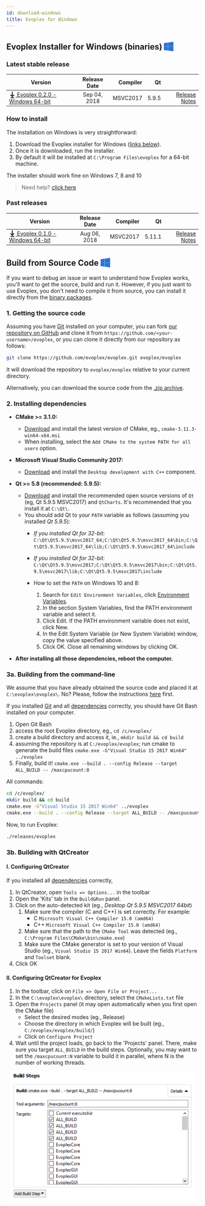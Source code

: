 ```yaml
---
id: download-windows
title: Evoplex for Windows
---
```


## Evoplex Installer for Windows (binaries) <img src="/img/windows-logo.png" width="25" style="vertical-align: sub;">

### Latest stable release

| Version             | Release Date  | Compiler  | Qt    |     |
| ------------------- |:-------------:| ---------:| -----:| ---:|
| [<img src="/img/download-black.svg" width="17" style="vertical-align: sub;"> Evoplex 0.2.0 - Windows 64-bit](https://github.com/evoplex/evoplex/releases/download/v0.2.0/evoplex_0.2.0.win64.exe) | Sep 04, 2018    | MSVC2017 | 5.9.5| [Release Notes](/blog/2018/09/04/evoplex-020-released) |

### How to install

The installation on Windows is very straightforward:

1. Download the Evoplex installer for Windows ([links below](#latest-stable-release)).
2. Once it is downloaded, run the installer.
3. By default it will be installed at `C:\Program Files\evoplex` for a 64-bit machine.

The installer should work fine on Windows 7, 8 and 10

> Need help? [click here](/help)

### Past releases

| Version             | Release Date  | Compiler  | Qt    |     |
| ------------------- |:-------------:| ---------:| -----:| ---:|
| [<img src="/img/download-black.svg" width="17" style="vertical-align: sub;"> Evoplex 0.1.0 - Windows 64-bit](https://github.com/evoplex/evoplex/releases/download/v0.1.0/evoplex_0.1.0.win64.exe) | Aug 06, 2018    | MSVC2017 | 5.11.1| [Release Notes](/blog/2018/08/06/evoplex-010-released) |



## Build from Source Code <img src="/img/windows-logo.png" width="25" style="vertical-align: sub;">

If you want to debug an issue or want to understand how Evoplex works, you'll want to get the source, build and run it. However, if you just want to use Evoplex, you don't need to compile it from source, you can install it directly from the [binary packages](#latest-stable-release).

### 1. Getting the source code
Assuming you have [Git](https://git-scm.com/downloads) installed on your computer, you can fork [our repository on GitHub](https://github.com/evoplex/evoplex) and clone it from `https://github.com/<your-username>/evoplex`, or you can clone it directly from our repository as follows:
```sh
git clone https://github.com/evoplex/evoplex.git evoplex/evoplex
```
It will download the repository to `evoplex/evoplex` relative to your current directory.

Alternatively, you can download the source code from the [.zip archive](https://github.com/evoplex/evoplex/archive/master.zip).


### 2. Installing dependencies

* **CMake >= 3.1.0:**
    * [Download](https://cmake.org/download) and install the latest version of CMake, eg., `cmake-3.11.3-win64-x64.msi`
    * When installing, select the `Add CMake to the system PATH for all users` option.

* **Microsoft Visual Studio Community 2017:**
    * [Download](https://www.visualstudio.com/thank-you-downloading-visual-studio/?sku=Community&rel=15) and install the `Desktop development with C++` component.

* **Qt >= 5.8 (recommended: 5.9.5):**
    * [Download](https://www.qt.io/download) and install the recommended open source versions of `Qt` (eg, Qt 5.9.5 MSVC2017) and `QtCharts`. It's recommended that you install it at `C:\Qt\`.
    * You should add Qt to your `PATH` variable as follows (assuming you installed *Qt 5.9.5*):
        * *If you installed Qt for 32-bit:* `C:\Qt\Qt5.9.5\msvc2017_64;C:\Qt\Qt5.9.5\msvc2017_64\bin;C:\Qt\Qt5.9.5\msvc2017_64\lib;C:\Qt\Qt5.9.5\msvc2017_64\include`
        * *If you installed Qt for 32-bit:* `C:\Qt\Qt5.9.5\msvc2017;C:\Qt\Qt5.9.5\msvc2017\bin;C:\Qt\Qt5.9.5\msvc2017\lib;C:\Qt\Qt5.9.5\msvc2017\include`

        * How to set the `PATH` on Windows 10 and 8:
            1. Search for `Edit Environment Variables`, click <a href="/img/windows-envvar.png" target="_blank">Environment Variables</a>.
            2. In the section System Variables, find the PATH environment variable and select it.
            3. Click Edit. If the PATH environment variable does not exist, click New.
            4. In the Edit System Variable (or New System Variable) window, copy the value specified above.
            5. Click OK. Close all remaining windows by clicking OK.

* **After installing all those dependencies, reboot the computer.**


### 3a. Building from the command-line
We assume that you have already obtained the source code and placed it at `C:\evoplex\evoplex\`. No? Please, follow the instructions [here](#1-getting-the-source-code) first.

If you installed [Git](https://gitforwindows.org/) and all [dependencies](#installing-dependencies) correctly, you should have Git Bash installed on your computer.
1. Open Git Bash
2. access the root Evoplex directory, eg., `cd /c/evoplex/`
3. create a build directory and access it, ie., `mkdir build && cd build`
4. assuming the repository is at `C:/evoplex/evoplex`; run cmake to generate the build files `cmake.exe -G"Visual Studio 15 2017 Win64" ../evoplex`
5. Finally, build it! `cmake.exe --build . --config Release --target ALL_BUILD -- /maxcpucount:8`

All commands:
```bash
cd /c/evoplex/
mkdir build && cd build
cmake.exe -G"Visual Studio 15 2017 Win64" ../evoplex
cmake.exe --build . --config Release --target ALL_BUILD -- /maxcpucount:8
```

Now, to run Evoplex:
```bash
./releases/evoplex
```

### 3b. Building with QtCreator

#### I. Configuring QtCreator
If you installed all [dependencies](#installing-dependencies) correctly,
1. In QtCreator, open `Tools => Options...` in the toolbar
2. Open the 'Kits' tab in the `Build&Run` panel.
3. Click on the auto-detected kit (eg., *Desktop Qt 5.9.5 MSVC2017 64bit*)
    1. Make sure the compiler (C and C++) is set correctly. For example:
        * C ``Microsoft Visual C++ Compiler 15.0 (amd64)``
        * C++ ``Microsoft Visual C++ Compiler 15.0 (amd64)``
    2. Make sure that the path to the `CMake Tool` was detected (eg., `C:\Program Files\CMake\bin\cmake.exe`)
    3. Make sure the CMake generator is set to your version of Visual Studio (eg., `Visual Studio 15 2017 Win64`). Leave the fields `Platform` and `Toolset` blank.
4. Click OK

#### II. Configuring QtCreator for Evoplex
1. In the toolbar, click on `File => Open File or Project...`
2. In the `C:\evoplex\evoplex\` directory, select the `CMakeLists.txt` file
3. Open the `Projects` panel (it may open automatically when you first open the CMake file)
    * Select the desired modes (eg., Release)
    * Choose the directory in which Evoplex will be built (eg., `C:/evoplex/evoplex/build/`)
    * Click on `Configure Project`
4. Wait until the project loads, go back to the 'Projects' panel. There, make sure you target `ALL_BUILD` in the build steps. Optionally, you may want to set the `/maxcpucount:N` variable to build it in parallel, where N is the number of working threads.
<p align="center">
  <img alt="QtCreator" src="/img/qtcreator-windows-settings.png">
</p>